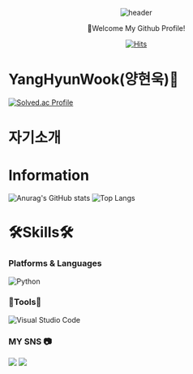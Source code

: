 <div align="center">
  
  ![header](https://capsule-render.vercel.app/api?type=cylinder&color=BEF781&height=150&section=header&text=WELCOME&fontColor=ffffff&fontSize=70&animation=fadeIn&fontAlignY=55)

👋Welcome My Github Profile!
  
[![Hits](https://hits.seeyoufarm.com/api/count/incr/badge.svg?url=https%3A%2F%2Fgithub.com%2Fbadapiri&count_bg=%23010101&title_bg=%237C7A7A&icon=&icon_color=%23E7E7E7&title=hits&edge_flat=false)](https://hits.seeyoufarm.com)
</div>

# YangHyunWook(양현욱)🤗
[![Solved.ac Profile](http://mazassumnida.wtf/api/v2/generate_badge?boj=badapiri1004)](https://solved.ac/badapiri1004/)

# 자기소개


# Information
![Anurag's GitHub stats](https://github-readme-stats.vercel.app/api?username=badapiri&show_icons=true&theme=radical)
![Top Langs](https://github-readme-stats.vercel.app/api/top-langs/?username=badapiri&layout=compact&theme=tokyonight)
# 🛠Skills🛠
### Platforms & Languages
![Python](https://img.shields.io/badge/Python-3776AB.svg?&style=for-the-badge&logo=Python&logoColor=white)

### 🔧Tools🔨
![Visual Studio Code](https://img.shields.io/badge/Visual%20Studio%20Code-007ACC.svg?&style=for-the-badge&logo=Visual%20Studio%20Code&logoColor=white)

### MY SNS 📷
<a href="https://www.facebook.com/profile.php?id=100015477844487" target="_blank"><img src="https://img.shields.io/badge/양현욱-1877F2?style=flat-square&logo=Facebook&logoColor=white"/></a>
<a href="https://www.instagram.com/badapiri50/" target="_blank"><img src="https://img.shields.io/badge/@badapiri50-E4405F?style=flat-square&logo=instagram&logoColor=white"/></a>
